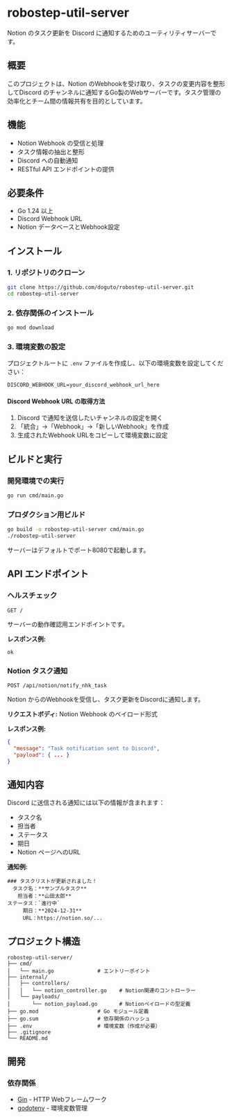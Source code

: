 # robostep-util-server

Notion のタスク更新を Discord に通知するためのユーティリティサーバーです。

## 概要

このプロジェクトは、Notion のWebhookを受け取り、タスクの変更内容を整形してDiscord のチャンネルに通知するGo製のWebサーバーです。タスク管理の効率化とチーム間の情報共有を目的としています。

## 機能

- Notion Webhook の受信と処理
- タスク情報の抽出と整形
- Discord への自動通知
- RESTful API エンドポイントの提供

## 必要条件

- Go 1.24 以上
- Discord Webhook URL
- Notion データベースとWebhook設定

## インストール

### 1. リポジトリのクローン

```bash
git clone https://github.com/doguto/robostep-util-server.git
cd robostep-util-server
```

### 2. 依存関係のインストール

```bash
go mod download
```

### 3. 環境変数の設定

プロジェクトルートに `.env` ファイルを作成し、以下の環境変数を設定してください：

```env
DISCORD_WEBHOOK_URL=your_discord_webhook_url_here
```

#### Discord Webhook URL の取得方法

1. Discord で通知を送信したいチャンネルの設定を開く
2. 「統合」→「Webhook」→「新しいWebhook」を作成
3. 生成されたWebhook URLをコピーして環境変数に設定

## ビルドと実行

### 開発環境での実行

```bash
go run cmd/main.go
```

### プロダクション用ビルド

```bash
go build -o robostep-util-server cmd/main.go
./robostep-util-server
```

サーバーはデフォルトでポート8080で起動します。

## API エンドポイント

### ヘルスチェック

```
GET /
```

サーバーの動作確認用エンドポイントです。

**レスポンス例:**
```
ok
```

### Notion タスク通知

```
POST /api/notion/notify_nhk_task
```

Notion からのWebhookを受信し、タスク更新をDiscordに通知します。

**リクエストボディ:**
Notion Webhook のペイロード形式

**レスポンス例:**
```json
{
  "message": "Task notification sent to Discord",
  "payload": { ... }
}
```

## 通知内容

Discord に送信される通知には以下の情報が含まれます：

- タスク名
- 担当者
- ステータス
- 期日
- Notion ページへのURL

**通知例:**
```
### タスクリストが更新されました！
　タスク名：**サンプルタスク**
　　担当者：**山田太郎**
ステータス：`進行中`
　　　期日：**2024-12-31**
　　　URL：https://notion.so/...
```

## プロジェクト構造

```
robostep-util-server/
├── cmd/
│   └── main.go              # エントリーポイント
├── internal/
│   ├── controllers/
│   │   └── notion_controller.go    # Notion関連のコントローラー
│   └── payloads/
│       └── notion_payload.go       # Notionペイロードの型定義
├── go.mod                   # Go モジュール定義
├── go.sum                   # 依存関係のハッシュ
├── .env                     # 環境変数（作成が必要）
├── .gitignore
└── README.md
```

## 開発

### 依存関係

- [Gin](https://github.com/gin-gonic/gin) - HTTP Webフレームワーク
- [godotenv](https://github.com/joho/godotenv) - 環境変数管理

